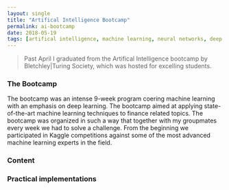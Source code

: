 ```yaml
---
layout: single
title: "Artifical Intelligence Bootcamp"
permalink: ai-bootcamp
date: 2018-05-19
tags: [artifical intelligence, machine learning, neural networks, deep learning, python]
---
```


> Past April I graduated from the Artifical Intelligence bootcamp by Bletchley|Turing Society, which was hosted for excelling students.


### The Bootcamp
The bootcamp was an intense 9-week program coering machine learning with an emphasis on deep learning.
The bootcamp aimed at applying state-of-the-art machine learning techniques to finance related topics. The bootcamp was organized in such a way that together with my groupmates
every week we had to solve a challenge. From the beginning we participated in Kaggle competitions against some of the most advanced machine learning experts in the field. 

### Content



### Practical implementations
